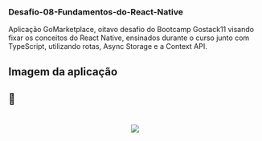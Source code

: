 ### Desafio-08-Fundamentos-do-React-Native
Aplicação GoMarketplace, oitavo desafio do Bootcamp Gostack11 visando fixar os conceitos do React Native, ensinados durante o curso junto com TypeScript, utilizando rotas, Async Storage e a Context API.


<h2>Imagem da aplicação<h2> 📱

<h1 align="center">
  <img src="https://ik.imagekit.io/hld13bjzb1/Screenshot_from_2020-06-12_10-22-18_vLngxjpDdL.png">
</h1>

